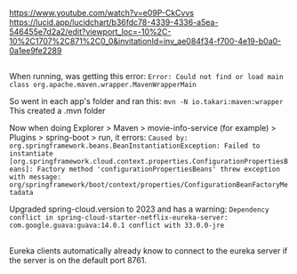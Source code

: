 https://www.youtube.com/watch?v=e09P-CkCvvs
https://lucid.app/lucidchart/b36fdc78-4339-4336-a5ea-546455e7d2a2/edit?viewport_loc=-10%2C-10%2C1707%2C871%2C0_0&invitationId=inv_ae084f34-f700-4e19-b0a0-0a1ee9fe2289
##
When running, was getting this error:
`Error: Could not find or load main class org.apache.maven.wrapper.MavenWrapperMain`

So went in each app's folder and ran this:
`mvn -N io.takari:maven:wrapper`
This created a .mvn folder


Now when doing Explorer > Maven > movie-info-service (for example) > Plugins > spring-boot > run, it errors:
`Caused by: org.springframework.beans.BeanInstantiationException: Failed to instantiate [org.springframework.cloud.context.properties.ConfigurationPropertiesBeans]: Factory method 'configurationPropertiesBeans' threw exception with message: org/springframework/boot/context/properties/ConfigurationBeanFactoryMetadata`

Upgraded spring-cloud.version to 2023 and has a warning:
`Dependency conflict in spring-cloud-starter-netflix-eureka-server: com.google.guava:guava:14.0.1 conflict with 33.0.0-jre`

##
Eureka clients automatically already know to connect to the eureka server if the server is on the default port 8761.